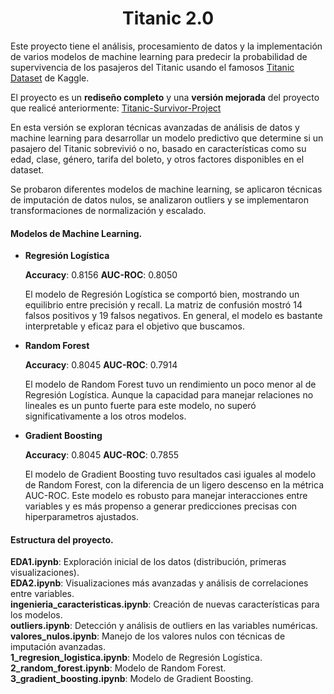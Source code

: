 <h1 align="center"> Titanic 2.0 </h1>

Este proyecto tiene el análisis, procesamiento de datos y la implementación de varios modelos de machine learning para predecir la probabilidad de supervivencia de los pasajeros del Titanic usando el famosos [Titanic Dataset](https://www.kaggle.com/c/titanic)
de Kaggle.

El proyecto es un **rediseño completo** y una **versión mejorada** del proyecto que realicé anteriormente: [Titanic-Survivor-Project](https://github.com/rodrigoalegre210/Titanic-Survivors-Project)

En esta versión se exploran técnicas avanzadas de análisis de datos y machine learning para desarrollar un modelo predictivo que determine si un pasajero del Titanic sobrevivió o no, basado en características como su edad, clase,
género, tarifa del boleto, y otros factores disponibles en el dataset.

Se probaron diferentes modelos de machine learning, se aplicaron técnicas de imputación de datos nulos, se analizaron outliers y se implementaron transformaciones de normalización y escalado.

#### Modelos de Machine Learning.

* **Regresión Logística**

  **Accuracy**: 0.8156
  **AUC-ROC**: 0.8050

  El modelo de Regresión Logística se comportó bien, mostrando un equilibrio entre precisión y recall. La matriz de confusión mostró 14 falsos positivos y 19 falsos negativos. En general, el modelo es bastante interpretable y eficaz para el objetivo que buscamos.

* **Random Forest**

  **Accuracy**: 0.8045
  **AUC-ROC**: 0.7914

  El modelo de Random Forest tuvo un rendimiento un poco menor al de Regresión Logística. Aunque la capacidad para manejar relaciones no lineales es un punto fuerte para este modelo, no superó significativamente a los otros modelos.

* **Gradient Boosting**

  **Accuracy**: 0.8045
  **AUC-ROC**: 0.7855

  El modelo de Gradient Boosting tuvo resultados casi iguales al modelo de Random Forest, con la diferencia de un ligero descenso en la métrica AUC-ROC. Este modelo es robusto para manejar interacciones entre variables y es más propenso
  a generar predicciones precisas con hiperparametros ajustados.

#### Estructura del proyecto.

**EDA1.ipynb**: Exploración inicial de los datos (distribución, primeras visualizaciones).  
**EDA2.ipynb**: Visualizaciones más avanzadas y análisis de correlaciones entre variables.  
**ingenieria_caracteristicas.ipynb**: Creación de nuevas características para los modelos.  
**outliers.ipynb**: Detección y análisis de outliers en las variables numéricas.  
**valores_nulos.ipynb**: Manejo de los valores nulos con técnicas de imputación avanzadas.  
**1_regresion_logistica.ipynb**: Modelo de Regresión Logística.  
**2_random_forest.ipynb**: Modelo de Random Forest.  
**3_gradient_boosting.ipynb**: Modelo de Gradient Boosting.  

